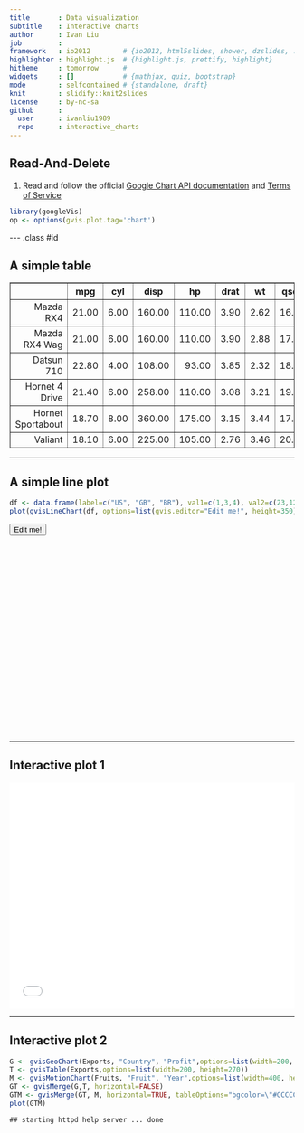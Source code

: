 ```yaml
---
title       : Data visualization
subtitle    : Interactive charts
author      : Ivan Liu
job         : 
framework   : io2012        # {io2012, html5slides, shower, dzslides, ...}
highlighter : highlight.js  # {highlight.js, prettify, highlight}
hitheme     : tomorrow      # 
widgets     : []            # {mathjax, quiz, bootstrap}
mode        : selfcontained # {standalone, draft}
knit        : slidify::knit2slides
license     : by-nc-sa
github      :
  user      : ivanliu1989
  repo      : interactive_charts
---
```


## Read-And-Delete

1. Read and follow the official [Google Chart API documentation](https://developers.google.com/chart/) and [Terms of Service](https://developers.google.com/readme/terms)


```r
library(googleVis)
op <- options(gvis.plot.tag='chart')
```

--- .class #id 

## A simple table

<!-- html table generated in R 3.1.1 by xtable 1.7-3 package -->
<!-- Thu Aug 21 12:54:05 2014 -->
<TABLE border=1>
<TR> <TH>  </TH> <TH> mpg </TH> <TH> cyl </TH> <TH> disp </TH> <TH> hp </TH> <TH> drat </TH> <TH> wt </TH> <TH> qsec </TH> <TH> vs </TH> <TH> am </TH> <TH> gear </TH> <TH> carb </TH>  </TR>
  <TR> <TD align="right"> Mazda RX4 </TD> <TD align="right"> 21.00 </TD> <TD align="right"> 6.00 </TD> <TD align="right"> 160.00 </TD> <TD align="right"> 110.00 </TD> <TD align="right"> 3.90 </TD> <TD align="right"> 2.62 </TD> <TD align="right"> 16.46 </TD> <TD align="right"> 0.00 </TD> <TD align="right"> 1.00 </TD> <TD align="right"> 4.00 </TD> <TD align="right"> 4.00 </TD> </TR>
  <TR> <TD align="right"> Mazda RX4 Wag </TD> <TD align="right"> 21.00 </TD> <TD align="right"> 6.00 </TD> <TD align="right"> 160.00 </TD> <TD align="right"> 110.00 </TD> <TD align="right"> 3.90 </TD> <TD align="right"> 2.88 </TD> <TD align="right"> 17.02 </TD> <TD align="right"> 0.00 </TD> <TD align="right"> 1.00 </TD> <TD align="right"> 4.00 </TD> <TD align="right"> 4.00 </TD> </TR>
  <TR> <TD align="right"> Datsun 710 </TD> <TD align="right"> 22.80 </TD> <TD align="right"> 4.00 </TD> <TD align="right"> 108.00 </TD> <TD align="right"> 93.00 </TD> <TD align="right"> 3.85 </TD> <TD align="right"> 2.32 </TD> <TD align="right"> 18.61 </TD> <TD align="right"> 1.00 </TD> <TD align="right"> 1.00 </TD> <TD align="right"> 4.00 </TD> <TD align="right"> 1.00 </TD> </TR>
  <TR> <TD align="right"> Hornet 4 Drive </TD> <TD align="right"> 21.40 </TD> <TD align="right"> 6.00 </TD> <TD align="right"> 258.00 </TD> <TD align="right"> 110.00 </TD> <TD align="right"> 3.08 </TD> <TD align="right"> 3.21 </TD> <TD align="right"> 19.44 </TD> <TD align="right"> 1.00 </TD> <TD align="right"> 0.00 </TD> <TD align="right"> 3.00 </TD> <TD align="right"> 1.00 </TD> </TR>
  <TR> <TD align="right"> Hornet Sportabout </TD> <TD align="right"> 18.70 </TD> <TD align="right"> 8.00 </TD> <TD align="right"> 360.00 </TD> <TD align="right"> 175.00 </TD> <TD align="right"> 3.15 </TD> <TD align="right"> 3.44 </TD> <TD align="right"> 17.02 </TD> <TD align="right"> 0.00 </TD> <TD align="right"> 0.00 </TD> <TD align="right"> 3.00 </TD> <TD align="right"> 2.00 </TD> </TR>
  <TR> <TD align="right"> Valiant </TD> <TD align="right"> 18.10 </TD> <TD align="right"> 6.00 </TD> <TD align="right"> 225.00 </TD> <TD align="right"> 105.00 </TD> <TD align="right"> 2.76 </TD> <TD align="right"> 3.46 </TD> <TD align="right"> 20.22 </TD> <TD align="right"> 1.00 </TD> <TD align="right"> 0.00 </TD> <TD align="right"> 3.00 </TD> <TD align="right"> 1.00 </TD> </TR>
   </TABLE>

---

## A simple line plot


```r
df <- data.frame(label=c("US", "GB", "BR"), val1=c(1,3,4), val2=c(23,12,32))
plot(gvisLineChart(df, options=list(gvis.editor="Edit me!", height=350)))
```

<!-- LineChart generated in R 3.1.1 by googleVis 0.5.5 package -->
<!-- Thu Aug 21 14:26:01 2014 -->


<!-- jsHeader -->
<script type="text/javascript">
 
// jsData 
function gvisDataLineChartID2c8164438a0 () {
var data = new google.visualization.DataTable();
var datajson =
[
 [
 "US",
1,
23 
],
[
 "GB",
3,
12 
],
[
 "BR",
4,
32 
] 
];
data.addColumn('string','label');
data.addColumn('number','val1');
data.addColumn('number','val2');
data.addRows(datajson);
return(data);
}
 
// jsDrawChart
function drawChartLineChartID2c8164438a0() {
var data = gvisDataLineChartID2c8164438a0();
var options = {};
options["allowHtml"] = true;
options["height"] =    350;

    chartLineChartID2c8164438a0 = new google.visualization.ChartWrapper({
    dataTable: data,       
    chartType: 'LineChart',
    containerId: 'LineChartID2c8164438a0',
    options: options
    });
    chartLineChartID2c8164438a0.draw();
    

}

  function openEditorLineChartID2c8164438a0() {
  var editor = new google.visualization.ChartEditor();
  google.visualization.events.addListener(editor, 'ok',
  function() { 
  chartLineChartID2c8164438a0 = editor.getChartWrapper();  
  chartLineChartID2c8164438a0.draw(document.getElementById('LineChartID2c8164438a0')); 
  }); 
  editor.openDialog(chartLineChartID2c8164438a0);
  }
    
 
// jsDisplayChart
(function() {
var pkgs = window.__gvisPackages = window.__gvisPackages || [];
var callbacks = window.__gvisCallbacks = window.__gvisCallbacks || [];
var chartid = "charteditor";
  
// Manually see if chartid is in pkgs (not all browsers support Array.indexOf)
var i, newPackage = true;
for (i = 0; newPackage && i < pkgs.length; i++) {
if (pkgs[i] === chartid)
newPackage = false;
}
if (newPackage)
  pkgs.push(chartid);
  
// Add the drawChart function to the global list of callbacks
callbacks.push(drawChartLineChartID2c8164438a0);
})();
function displayChartLineChartID2c8164438a0() {
  var pkgs = window.__gvisPackages = window.__gvisPackages || [];
  var callbacks = window.__gvisCallbacks = window.__gvisCallbacks || [];
  window.clearTimeout(window.__gvisLoad);
  // The timeout is set to 100 because otherwise the container div we are
  // targeting might not be part of the document yet
  window.__gvisLoad = setTimeout(function() {
  var pkgCount = pkgs.length;
  google.load("visualization", "1", { packages:pkgs, callback: function() {
  if (pkgCount != pkgs.length) {
  // Race condition where another setTimeout call snuck in after us; if
  // that call added a package, we must not shift its callback
  return;
}
while (callbacks.length > 0)
callbacks.shift()();
} });
}, 100);
}
 
// jsFooter
</script>
 
<!-- jsChart -->  
<script type="text/javascript" src="https://www.google.com/jsapi?callback=displayChartLineChartID2c8164438a0"></script>
 
<!-- divChart -->
<input type='button' onclick='openEditorLineChartID2c8164438a0()' value='Edit me!'/>  
<div id="LineChartID2c8164438a0" 
  style="width: 500; height: 350;">
</div>

---

## Interactive plot 1

<iframe src=' assets/fig/unnamed-chunk-3.html ' scrolling='no' frameBorder='0' seamless class='rChart leaflet ' id=iframe- chart8b06e3259eb ></iframe> <style>iframe.rChart{ width: 100%; height: 400px;}</style>

---

## Interactive plot 2


```r
G <- gvisGeoChart(Exports, "Country", "Profit",options=list(width=200, height=100))
T <- gvisTable(Exports,options=list(width=200, height=270))
M <- gvisMotionChart(Fruits, "Fruit", "Year",options=list(width=400, height=370))
GT <- gvisMerge(G,T, horizontal=FALSE)
GTM <- gvisMerge(GT, M, horizontal=TRUE, tableOptions="bgcolor=\"#CCCCCC\" cellspacing=10")
plot(GTM)
```

```
## starting httpd help server ... done
```
